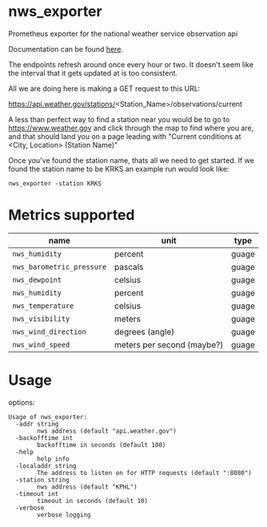 # nws_exporter #

Prometheus exporter for the national weather service observation api

Documentation can be found
[here](https://www.weather.gov/documentation/services-web-api).

The endpoints refresh around once every hour or two.
It doesn't seem like the interval that it gets updated at is too consistent.

All we are doing here is making a GET request to this URL:

https://api.weather.gov/stations/<Station_Name>/observations/current

A less than perfect way to find a station near you would be to go to
https://www.weather.gov and click through the map to find where you are,
and that should land you on a page leading with "Current conditions at
<City, Location> (Station Name)"

Once you've found the station name, thats all we need to get started. If we
found the station name to be KRKS an example run would look like:

```
nws_exporter -station KRKS
```


# Metrics supported
| name | unit | type |
|--------------|----------|-------|
| `nws_humidity` | percent  | guage |
| `nws_barometric_pressure` | pascals | guage |
| `nws_dewpoint` | celsius | guage |
| `nws_humidity` | percent | guage |
| `nws_temperature` | celsius | guage |
| `nws_visibility` | meters | guage |
| `nws_wind_direction` | degrees (angle) | guage |
| `nws_wind_speed` | meters per second (maybe?) | guage |

# Usage
options:
```
Usage of nws_exporter:
  -addr string
        nws address (default "api.weather.gov")
  -backofftime int
        backofftime in seconds (default 100)
  -help
        help info
  -localaddr string
        The address to listen on for HTTP requests (default ":8080")
  -station string
        nws address (default "KPHL")
  -timeout int
        timeout in seconds (default 10)
  -verbose
        verbose logging
```
